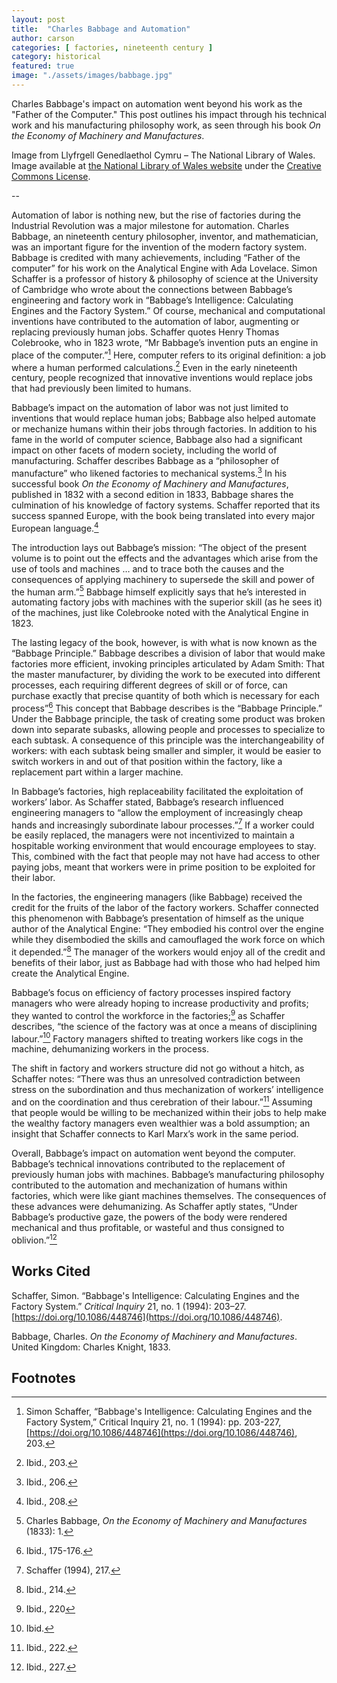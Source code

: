 ```yaml
---
layout: post
title:  "Charles Babbage and Automation"
author: carson
categories: [ factories, nineteenth century ]
category: historical
featured: true
image: "./assets/images/babbage.jpg"
---
```


Charles Babbage's impact on automation went beyond his work as the "Father of the Computer." This post outlines his impact through his technical work and his manufacturing philosophy work, as seen through his book _On the Economy of Machinery and Manufactures_.

Image from Llyfrgell Genedlaethol Cymru – The National Library of Wales. Image available at [the National Library of Wales website](http://hdl.handle.net/10107/4672397) under the [Creative Commons License](http://creativecommons.org/publicdomain/mark/1.0/).

--

Automation of labor is nothing new, but the rise of factories during the Industrial Revolution was a major milestone for automation. Charles Babbage, an nineteenth century philosopher, inventor, and mathematician, was an important figure for the invention of the modern factory system. Babbage is credited with many achievements, including “Father of the computer” for his work on the Analytical Engine with Ada Lovelace. Simon Schaffer is a professor of history & philosophy of science at the University of Cambridge who wrote about the connections between Babbage’s engineering and factory work in “Babbage’s Intelligence: Calculating Engines and the Factory System.” Of course, mechanical and computational inventions have contributed to the automation of labor, augmenting or replacing previously human jobs. Schaffer quotes Henry Thomas Colebrooke, who in 1823 wrote, “Mr Babbage’s invention puts an engine in place of the computer.”[^1] Here, computer refers to its original definition: a job where a human performed calculations.[^2] Even in the early nineteenth century, people recognized that innovative inventions would replace jobs that had previously been limited to humans.

Babbage’s impact on the automation of labor was not just limited to inventions that would replace human jobs; Babbage also helped automate or mechanize humans within their jobs through factories. In addition to his fame in the world of computer science, Babbage also had a significant impact on other facets of modern society, including the world of manufacturing. Schaffer describes Babbage as a “philosopher of manufacture” who likened factories to mechanical systems.[^3] In his successful book _On the Economy of Machinery and Manufactures_, published in 1832 with a second edition in 1833, Babbage shares the culmination of his knowledge of factory systems. Schaffer reported that its success spanned Europe, with the book being translated into every major European language.[^4]

The introduction lays out Babbage’s mission: “The object of the present volume is to point out the effects and the advantages which arise from the use of tools and machines … and to trace both the causes and the consequences of applying machinery to supersede the skill and power of the human arm.”[^5] Babbage himself explicitly says that he’s interested in automating factory jobs with machines with the superior skill (as he sees it) of the machines, just like Colebrooke noted with the Analytical Engine in 1823.

The lasting legacy of the book, however, is with what is now known as the “Babbage Principle.” Babbage describes a division of labor that would make factories more efficient, invoking principles articulated by Adam Smith:
  That the master manufacturer, by dividing the work to be executed into different processes, each requiring different degrees of skill or of force, can purchase exactly that precise quantity of both which is necessary for each process”[^6]
This concept that Babbage describes is the “Babbage Principle.” Under the Babbage principle, the task of creating some product was broken down into separate subasks, allowing people and processes to specialize to each subtask. A consequence of this principle was the interchangeability of workers: with each subtask being smaller and simpler, it would be easier to switch workers in and out of that position within the factory, like a replacement part within a larger machine.

In Babbage’s factories, high replaceability facilitated the exploitation of workers’ labor. As Schaffer stated, Babbage’s research influenced engineering managers to “allow the employment of increasingly cheap hands and increasingly subordinate labour processes.”[^7] If a worker could be easily replaced, the managers were not incentivized to maintain a hospitable working environment that would encourage employees to stay. This, combined with the fact that people may not have had access to other paying jobs, meant that workers were in prime position to be exploited for their labor.

In the factories, the engineering managers (like Babbage) received the credit for the fruits of the labor of the factory workers. Schaffer connected this phenomenon with Babbage’s presentation of himself as the unique author of the Analytical Engine: “They embodied his control over the engine while they disembodied the skills and camouflaged the work force on which it depended.”[^8] The manager of the workers would enjoy all of the credit and benefits of their labor, just as Babbage had with those who had helped him create the Analytical Engine.

Babbage’s focus on efficiency of factory processes inspired factory managers who were already hoping to increase productivity and profits; they wanted to control the workforce in the factories;[^9] as Schaffer describes, “the science of the factory was at once a means of disciplining labour.”[^10] Factory managers shifted to treating workers like cogs in the machine, dehumanizing workers in the process.

The shift in factory and workers structure did not go without a hitch, as Schaffer notes: “There was thus an unresolved contradiction between stress on the subordination and thus mechanization of workers’ intelligence and on the coordination and thus cerebration of their labour.”[^11] Assuming that people would be willing to be mechanized within their jobs to help make the wealthy factory managers even wealthier was a bold assumption; an insight that Schaffer connects to Karl Marx’s work in the same period.

Overall, Babbage’s impact on automation went beyond the computer. Babbage’s technical innovations contributed to the replacement of previously human jobs with machines. Babbage’s manufacturing philosophy contributed to the automation and mechanization of humans within factories, which were like giant machines themselves. The consequences of these advances were dehumanizing. As Schaffer aptly states, “Under Babbage’s productive gaze, the powers of the body were rendered mechanical and thus profitable, or wasteful and thus consigned to oblivion.”[^12]

## Works Cited

Schaffer, Simon. “Babbage's Intelligence: Calculating Engines and the Factory System.” _Critical Inquiry_ 21, no. 1 (1994): 203–27. [https://doi.org/10.1086/448746](https://doi.org/10.1086/448746).

Babbage, Charles. _On the Economy of Machinery and Manufactures_. United Kingdom: Charles Knight, 1833.

## Footnotes

[^1]:
      Simon Schaffer, “Babbage's Intelligence: Calculating Engines and the Factory System,” Critical Inquiry 21, no. 1 (1994): pp. 203-227, [https://doi.org/10.1086/448746](https://doi.org/10.1086/448746), 203.

[^2]:
     Ibid., 203.

[^3]:
     Ibid., 206.

[^4]:
     Ibid., 208.

[^5]:
     Charles Babbage, _On the Economy of Machinery and Manufactures_ (1833): 1.

[^6]:
     Ibid., 175-176.

[^7]:
     Schaffer (1994), 217.

[^8]:
     Ibid., 214.

[^9]:
     Ibid., 220

[^10]:
     Ibid.

[^11]:
     Ibid., 222.

[^12]:
     Ibid., 227.
